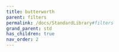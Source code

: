 ```yaml
---
title: butterworth
parent: filters
permalink: /docs/StandardLibrary#filters
grand_parent: std
has_children: true
nav_order: 2
---
```

